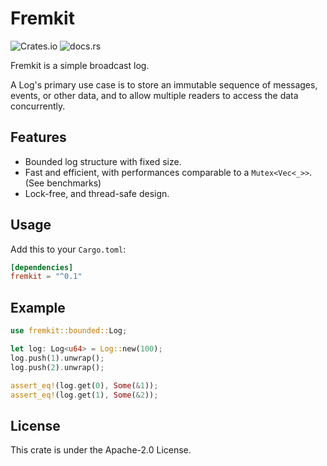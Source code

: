 # Fremkit

![Crates.io](https://img.shields.io/crates/v/fremkit) ![docs.rs](https://img.shields.io/docsrs/fremkit)

Fremkit is a simple broadcast log.

A Log's primary use case is to store an immutable sequence of messages, events, or other data, and to allow multiple readers to access the data concurrently.

## Features

- Bounded log structure with fixed size.
- Fast and efficient, with performances comparable to a `Mutex<Vec<_>>`. (See benchmarks)
- Lock-free, and thread-safe design.

## Usage

Add this to your `Cargo.toml`:

```toml
[dependencies]
fremkit = "^0.1"
```

## Example

```rust
use fremkit::bounded::Log;

let log: Log<u64> = Log::new(100);
log.push(1).unwrap();
log.push(2).unwrap();

assert_eq!(log.get(0), Some(&1));
assert_eq!(log.get(1), Some(&2));
```

## License

This crate is under the Apache-2.0 License.
